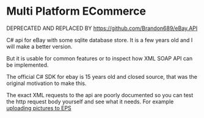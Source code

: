 # Multi Platform ECommerce


DEPRECATED AND REPLACED BY https://github.com/Brandon689/eBay.API


C# api for eBay with some sqlite database store.
It is a few years old and I will make a better version.

But it is usable for common features or to inspect how XML SOAP API can be implemented.

The official C# SDK for ebay is 15 years old and closed source, that was the original motivation to make this.

The exact XML requests to the api are poorly documented so you can test the http request body yourself and see what it needs. For example [uploading pictures to EPS](https://github.com/Brandon689/EbayXML-API-Old/blob/master/Multi%20Platform%20ECommerce/Ebay/Network/PostPicture.cs)
